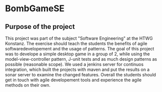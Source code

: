 # BombGameSE

## Purpose of the project

This project was part of the subject "Software Engineering" at the HTWG Konstanz. The exercise should teach the students
the benefits of agile softwaredevelopement and the usage of patterns. The goal of this project was to develope a simple
desktop game in a group of 2, while using the model-view-controller pattern, J-unit tests and as much design patterns as
possible (reasonable scope). We used a jenkins server for continuos integration, which built the projects with maven and
put the results on a sonar server to examine the changed features.
Overall the students should get in touch with agile developement tools and experience the agile methods on their own.

## 
